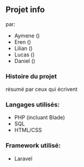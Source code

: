 ## Projet info

par: 
- Aymene ()
- Eren ()
- Lilian ()
- Lucas ()
- Daniel ()

### Histoire du projet
résumé par ceux qui écrivent

### Langages utilisés: 
- PHP (incluant Blade)
- SQL
- HTML/CSS

### Framework utilisé:
- Laravel
